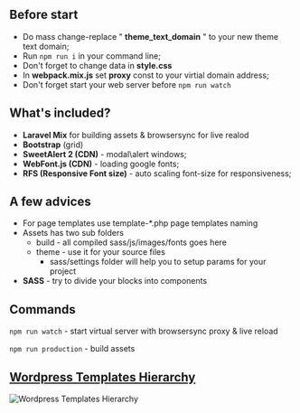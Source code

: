 Before start
---------------
* Do mass change-replace " **theme_text_domain** " to your new theme text domain;
* Run ```npm run i``` in your command line;
* Don't forget to change data in **style.css**
* In **webpack.mix.js** set **proxy** const to your virtial domain address;
* Don't forget start your web server before ```npm run watch```

What's included?
---------------
* **Laravel Mix** for building assets & browsersync for live realod
* **Bootstrap** (grid)
* **SweetAlert 2 (CDN)** - modal\alert windows;
* **WebFont.js (CDN)** - loading google fonts;
* **RFS (Responsive Font size)** - auto scaling font-size for responsiveness;

A few advices
---------------
* For page templates use template-*.php page templates naming
* Assets has two sub folders
  - build - all compiled sass/js/images/fonts goes here
  - theme - use it for your source files
    - sass/settings folder will help you to setup params for your project
* **SASS** - try to divide your blocks into components

Commands
---------------
```npm run watch``` - start virtual server with browsersync proxy & live reload

```npm run production``` - build assets 




[Wordpress Templates Hierarchy](https://developer.wordpress.org/files/2014/10/Screenshot-2019-01-23-00.20.04.png)
---------------
![Wordpress Templates Hierarchy](https://developer.wordpress.org/files/2014/10/Screenshot-2019-01-23-00.20.04.png)